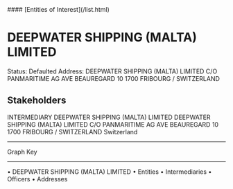 <link rel="stylesheet" type="text/css" href="../../assets/style.css">
#### [Entities of Interest](/list.html)

# DEEPWATER SHIPPING (MALTA) LIMITED
Status: Defaulted
Address: DEEPWATER SHIPPING (MALTA) LIMITED C/O PANMARITIME AG AVE BEAUREGARD 10 1700 FRIBOURG / SWITZERLAND

## Stakeholders
INTERMEDIARY
DEEPWATER SHIPPING (MALTA) LIMITED
DEEPWATER SHIPPING (MALTA) LIMITED C/O PANMARITIME AG AVE BEAUREGARD 10 1700 FRIBOURG / SWITZERLAND
Switzerland




---



<div class="legend">
Graph Key
<hr>
<span class="focus">• DEEPWATER SHIPPING (MALTA) LIMITED</span>
<span class="entity">• Entities</span>
<span class="intermediary">• Intermediaries</span>
<span class="officer">• Officers</span>
<span class="address">• Addresses</span>
</div>


<img src="http://eoi-graphs.s3-website-eu-west-1.amazonaws.com/DEEPWATER_SHIPPING_(MALTA)_LIMITED.png" alt="">

